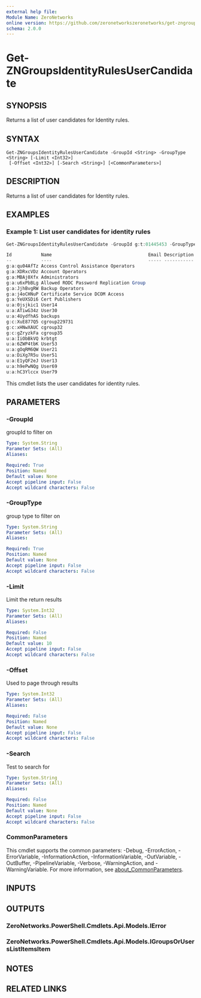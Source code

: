 ```yaml
---
external help file:
Module Name: ZeroNetworks
online version: https://github.com/zeronetworkszeronetworks/get-zngroupsidentityrulesusercandidate
schema: 2.0.0
---
```


# Get-ZNGroupsIdentityRulesUserCandidate

## SYNOPSIS
Returns a list of user candidates for Identity rules.

## SYNTAX

```
Get-ZNGroupsIdentityRulesUserCandidate -GroupId <String> -GroupType <String> [-Limit <Int32>]
 [-Offset <Int32>] [-Search <String>] [<CommonParameters>]
```

## DESCRIPTION
Returns a list of user candidates for Identity rules.

## EXAMPLES

### Example 1: List user candidates for identity rules
```powershell
Get-ZNGroupsIdentityRulesUserCandidate -GroupId g:t:01445453 -GroupType tag

Id           Name                                    Email Description DirectMembersCount Phone JobTitle LastLogon
--           ----                                    ----- ----------- ------------------ ----- -------- ---------
g:a:qu04AfTz Access Control Assistance Operators                                                         
g:a:XDRxcVDz Account Operators                                                                           
g:a:MBAj0Xfx Administrators                                                                              
g:a:u6xPbBLg Allowed RODC Password Replication Group                                                     
g:a:JjhBvgRW Backup Operators                                                                            
g:a:j4oCHNuP Certificate Service DCOM Access                                                             
g:a:YeUXSDi6 Cert Publishers                                                                             
u:a:0jsjkic1 User14                                                                                      
u:a:ATiwG34z User30                                                                                      
u:a:4UydfhAS backups                                                                                     
g:c:XuE877Q5 cgroup229731                                                                                
g:c:xHNwXAUC cgroup32                                                                                    
g:c:gZryzkFa cgroup35                                                                                    
u:a:IiObBkVQ krbtgt                                                                                      
u:a:6ZWP4tbK User53                                                                                      
u:a:gOqRM6QW User21                                                                                      
u:a:DiXg7R5u User51                                                                                      
u:a:E1yQF2eJ User13                                                                                      
u:a:h9ePwNQg User69                                                                                      
u:a:hC3Ylccx User79 
```

This cmdlet lists the user candidates for identity rules.

## PARAMETERS

### -GroupId
groupId to filter on

```yaml
Type: System.String
Parameter Sets: (All)
Aliases:

Required: True
Position: Named
Default value: None
Accept pipeline input: False
Accept wildcard characters: False
```

### -GroupType
group type to filter on

```yaml
Type: System.String
Parameter Sets: (All)
Aliases:

Required: True
Position: Named
Default value: None
Accept pipeline input: False
Accept wildcard characters: False
```

### -Limit
Limit the return results

```yaml
Type: System.Int32
Parameter Sets: (All)
Aliases:

Required: False
Position: Named
Default value: 10
Accept pipeline input: False
Accept wildcard characters: False
```

### -Offset
Used to page through results

```yaml
Type: System.Int32
Parameter Sets: (All)
Aliases:

Required: False
Position: Named
Default value: None
Accept pipeline input: False
Accept wildcard characters: False
```

### -Search
Test to search for

```yaml
Type: System.String
Parameter Sets: (All)
Aliases:

Required: False
Position: Named
Default value: None
Accept pipeline input: False
Accept wildcard characters: False
```

### CommonParameters
This cmdlet supports the common parameters: -Debug, -ErrorAction, -ErrorVariable, -InformationAction, -InformationVariable, -OutVariable, -OutBuffer, -PipelineVariable, -Verbose, -WarningAction, and -WarningVariable. For more information, see [about_CommonParameters](http://go.microsoft.com/fwlink/?LinkID=113216).

## INPUTS

## OUTPUTS

### ZeroNetworks.PowerShell.Cmdlets.Api.Models.IError

### ZeroNetworks.PowerShell.Cmdlets.Api.Models.IGroupsOrUsersListItemsItem

## NOTES

## RELATED LINKS

